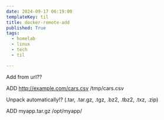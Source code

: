 ```yaml
---
date: 2024-09-17 06:19:00
templateKey: til
title: docker-remote-add
published: True
tags:
  - homelab
  - linux
  - tech
  - til

---
```


Add from url??

ADD http://example.com/cars.csv /tmp/cars.csv

Unpack automatically!? (.tar, .tar.gz, .tgz, .bz2, .tbz2, .txz, .zip)

ADD myapp.tar.gz /opt/myapp/
